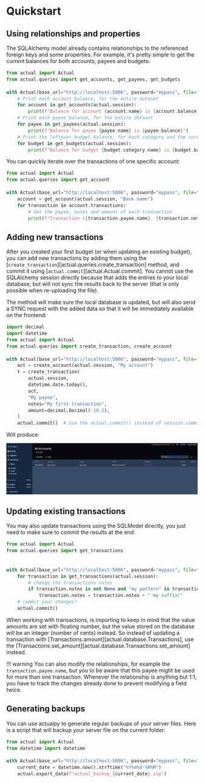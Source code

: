 # Quickstart

## Using relationships and properties

The SQLAlchemy model already contains relationships to the referenced foreign keys and some properties. For example,
it's pretty simple to get the current balances for both accounts, payees and budgets:

```python
from actual import Actual
from actual.queries import get_accounts, get_payees, get_budgets

with Actual(base_url="http://localhost:5006", password="mypass", file="My budget") as actual:
    # Print each account balance, for the entire dataset
    for account in get_accounts(actual.session):
        print(f"Balance for account {account.name} is {account.balance}")
    # Print each payee balance, for the entire dataset
    for payee in get_payees(actual.session):
        print(f"Balance for payee {payee.name} is {payee.balance}")
    # Print the leftover budget balance, for each category and the current month
    for budget in get_budgets(actual.session):
        print(f"Balance for budget {budget.category.name} is {budget.balance}")
```

You can quickly iterate over the transactions of one specific account:

```python
from actual import Actual
from actual.queries import get_account

with Actual(base_url="http://localhost:5006", password="mypass", file="My budget") as actual:
    account = get_account(actual.session, "Bank name")
    for transaction in account.transactions:
        # Get the payee, notes and amount of each transaction
        print(f"Transaction ({transaction.payee.name}, {transaction.notes}) has a value of {transaction.get_amount()}")
```

## Adding new transactions

After you created your first budget (or when updating an existing budget), you can add new transactions by adding them
using the [`create_transaction`][actual.queries.create_transaction] method, and commit it using
[`actual.commit`][actual.Actual.commit]. You cannot use the SQLAlchemy session directly because that adds the entries
to your  local database, but will not sync the results back to the server (that is only possible when re-uploading the
file).

The method will make sure the local database is updated, but will also send a SYNC request with the added data so that
it will be immediately available on the frontend:

```python
import decimal
import datetime
from actual import Actual
from actual.queries import create_transaction, create_account

with Actual(base_url="http://localhost:5006", password="mypass", file="My budget") as actual:
    act = create_account(actual.session, "My account")
    t = create_transaction(
        actual.session,
        datetime.date.today(),
        act,
        "My payee",
        notes="My first transaction",
        amount=decimal.Decimal(-10.5),
    )
    actual.commit()  # use the actual.commit() instead of session.commit()!
```

Will produce:

![added-transaction](./static/added-transaction.png?raw=true)

## Updating existing transactions

You may also update transactions using the SQLModel directly, you just need to make sure to commit the results at the
end:

```python
from actual import Actual
from actual.queries import get_transactions


with Actual(base_url="http://localhost:5006", password="mypass", file="My budget") as actual:
    for transaction in get_transactions(actual.session):
        # change the transactions notes
        if transaction.notes is not None and "my pattern" in transaction.notes:
            transaction.notes = transaction.notes + " my suffix!"
    # commit your changes!
    actual.commit()

```

When working with transactions, is importing to keep in mind that the value amounts are set with floating number,
but the value stored on the database will be an integer (number of cents) instead. So instead of updating a
transaction with [Transactions.amount][actual.database.Transactions], use the
[Transactions.set_amount][actual.database.Transactions.set_amount] instead.

!!! warning
    You can also modify the relationships, for example the `transaction.payee.name`, but you to be aware that
    this payee might be used for more than one transaction. Whenever the relationship is anything but 1:1, you have to
    track the changes already done to prevent modifying a field twice.

## Generating backups

You can use actualpy to generate regular backups of your server files. Here is a script that will backup your server
file on the current folder:

```python
from actual import Actual
from datetime import datetime

with Actual(base_url="http://localhost:5006", password="mypass", file="My budget") as actual:
    current_date = datetime.now().strftime("%Y%m%d-%H%M")
    actual.export_data(f"actual_backup_{current_date}.zip")
```
